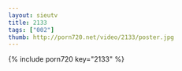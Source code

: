 ```yaml
--- 
layout: sieutv
title: 2133
tags: ["002"]
thumb: http://porn720.net/video/2133/poster.jpg
---
```

{% include porn720 key="2133" %} 
